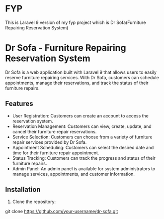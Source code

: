 # FYP
This is Laravel 9 version of my fyp project which is Dr Sofa(Furniture Repairing Reservation System)

# Dr Sofa - Furniture Repairing Reservation System

Dr Sofa is a web application built with Laravel 9 that allows users to easily reserve furniture repairing services. With Dr Sofa, customers can schedule appointments, manage their reservations, and track the status of their furniture repairs.

## Features

- User Registration: Customers can create an account to access the reservation system.
- Reservation Management: Customers can view, create, update, and cancel their furniture repair reservations.
- Service Selection: Customers can choose from a variety of furniture repair services provided by Dr Sofa.
- Appointment Scheduling: Customers can select the desired date and time for their furniture repair appointment.
- Status Tracking: Customers can track the progress and status of their furniture repairs.
- Admin Panel: An admin panel is available for system administrators to manage services, appointments, and customer information.

## Installation

1. Clone the repository:

git clone https://github.com/your-username/dr-sofa.git
